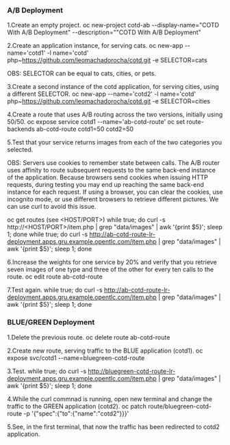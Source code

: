 ### A/B Deployment ### 

1.Create an empty project.
oc new-project cotd-ab --display-name="COTD With A/B Deployment" --description=""COTD With A/B Deployment"

2.Create an application instance, for serving cats.
oc new-app --name='cotd1' -l name='cotd' php~https://github.com/leomachadorocha/cotd.git -e SELECTOR=cats

OBS: SELECTOR can be equal to cats, cities, or pets.

3.Create a second instance of the cotd application, for serving cities, using a different SELECTOR.
oc new-app --name='cotd2' -l name='cotd' php~https://github.com/leomachadorocha/cotd.git -e SELECTOR=cities

4.Create a route that uses A/B routing across the two versions, initially using 50/50.
oc expose service cotd1 --name='ab-cotd-route'
oc set route-backends ab-cotd-route cotd1=50 cotd2=50

5.Test that your service returns images from each of the two categories you selected.

OBS: Servers use cookies to remember state between calls. The A/B router uses affinity to route subsequent requests to the same back-end instance of the application. Because browsers send cookies when issuing HTTP requests, during testing you may end up reaching the same back-end instance for each request. If using a browser, you can clear the cookies, use incognito mode, or use different browsers to retrieve different pictures. We can use curl to avoid this issue.

oc get routes (see <HOST/PORT>)
while true; do curl -s http://<HOST/PORT>/item.php | grep "data/images" | awk '{print $5}'; sleep 1; done
while true; do curl -s http://ab-cotd-route-lr-deployment.apps.gru.example.opentlc.com/item.php | grep "data/images" | awk '{print $5}'; sleep 1; done

6.Increase the weights for one service by 20% and verify that you retrieve seven images of one type and three of the other for every ten calls to the route. 
oc edit route ab-cotd-route

7.Test again.
while true; do curl -s http://ab-cotd-route-lr-deployment.apps.gru.example.opentlc.com/item.php | grep "data/images" | awk '{print $5}'; sleep 1; done

### BLUE/GREEN Deployment ###

1.Delete the previous route.
oc delete route ab-cotd-route

2.Create new route, serving traffic to the BLUE application (cotd1).
oc expose svc/cotd1 --name=bluegreen-cotd-route

3.Test.
while true; do curl -s http://bluegreen-cotd-route-lr-deployment.apps.gru.example.opentlc.com/item.php | grep "data/images" | awk '{print $5}'; sleep 1; done

4.While the curl commnad is running, open new terminal and change the traffic to the GREEN application (cotd2).
oc patch route/bluegreen-cotd-route -p '{"spec":{"to":{"name":"cotd2"}}}'

5.See, in the first terminal, that now the traffic has been redirected to cotd2 application.  


